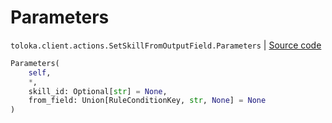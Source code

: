 # Parameters
`toloka.client.actions.SetSkillFromOutputField.Parameters` | [Source code](https://github.com/Toloka/toloka-kit/blob/v1.2.2/src/client/actions.py#L138)

```python
Parameters(
    self,
    *,
    skill_id: Optional[str] = None,
    from_field: Union[RuleConditionKey, str, None] = None
)
```

